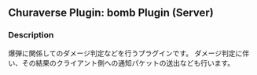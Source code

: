 ## Churaverse Plugin: bomb Plugin (Server)

### Description

爆弾に関係してのダメージ判定などを行うプラグインです。
ダメージ判定に伴い、その結果のクライアント側への通知パケットの送出なども行います。